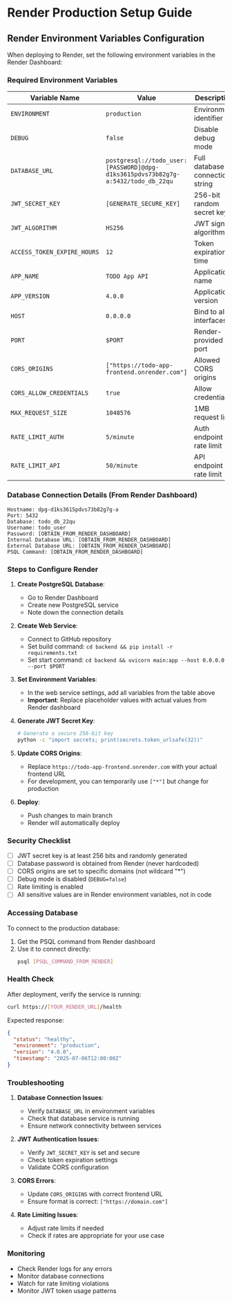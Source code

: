 # Render Production Setup Guide

## Render Environment Variables Configuration

When deploying to Render, set the following environment variables in the Render Dashboard:

### Required Environment Variables

| Variable Name | Value | Description |
|---------------|-------|-------------|
| `ENVIRONMENT` | `production` | Environment identifier |
| `DEBUG` | `false` | Disable debug mode |
| `DATABASE_URL` | `postgresql://todo_user:[PASSWORD]@dpg-d1ks3615pdvs73b82g7g-a:5432/todo_db_22qu` | Full database connection string |
| `JWT_SECRET_KEY` | `[GENERATE_SECURE_KEY]` | 256-bit random secret key |
| `JWT_ALGORITHM` | `HS256` | JWT signing algorithm |
| `ACCESS_TOKEN_EXPIRE_HOURS` | `12` | Token expiration time |
| `APP_NAME` | `TODO App API` | Application name |
| `APP_VERSION` | `4.0.0` | Application version |
| `HOST` | `0.0.0.0` | Bind to all interfaces |
| `PORT` | `$PORT` | Render-provided port |
| `CORS_ORIGINS` | `["https://todo-app-frontend.onrender.com"]` | Allowed CORS origins |
| `CORS_ALLOW_CREDENTIALS` | `true` | Allow credentials |
| `MAX_REQUEST_SIZE` | `1048576` | 1MB request limit |
| `RATE_LIMIT_AUTH` | `5/minute` | Auth endpoint rate limit |
| `RATE_LIMIT_API` | `50/minute` | API endpoint rate limit |

### Database Connection Details (From Render Dashboard)

```
Hostname: dpg-d1ks3615pdvs73b82g7g-a
Port: 5432
Database: todo_db_22qu
Username: todo_user
Password: [OBTAIN_FROM_RENDER_DASHBOARD]
Internal Database URL: [OBTAIN_FROM_RENDER_DASHBOARD]
External Database URL: [OBTAIN_FROM_RENDER_DASHBOARD]
PSQL Command: [OBTAIN_FROM_RENDER_DASHBOARD]
```

### Steps to Configure Render

1. **Create PostgreSQL Database**:
   - Go to Render Dashboard
   - Create new PostgreSQL service
   - Note down the connection details

2. **Create Web Service**:
   - Connect to GitHub repository
   - Set build command: `cd backend && pip install -r requirements.txt`
   - Set start command: `cd backend && uvicorn main:app --host 0.0.0.0 --port $PORT`

3. **Set Environment Variables**:
   - In the web service settings, add all variables from the table above
   - **Important**: Replace placeholder values with actual values from Render dashboard

4. **Generate JWT Secret Key**:
   ```bash
   # Generate a secure 256-bit key
   python -c "import secrets; print(secrets.token_urlsafe(32))"
   ```

5. **Update CORS Origins**:
   - Replace `https://todo-app-frontend.onrender.com` with your actual frontend URL
   - For development, you can temporarily use `["*"]` but change for production

6. **Deploy**:
   - Push changes to main branch
   - Render will automatically deploy

### Security Checklist

- [ ] JWT secret key is at least 256 bits and randomly generated
- [ ] Database password is obtained from Render (never hardcoded)
- [ ] CORS origins are set to specific domains (not wildcard "*")
- [ ] Debug mode is disabled (`DEBUG=false`)
- [ ] Rate limiting is enabled
- [ ] All sensitive values are in Render environment variables, not in code

### Accessing Database

To connect to the production database:

1. Get the PSQL command from Render dashboard
2. Use it to connect directly:
   ```bash
   psql [PSQL_COMMAND_FROM_RENDER]
   ```

### Health Check

After deployment, verify the service is running:

```bash
curl https://[YOUR_RENDER_URL]/health
```

Expected response:
```json
{
  "status": "healthy",
  "environment": "production",
  "version": "4.0.0",
  "timestamp": "2025-07-06T12:00:00Z"
}
```

### Troubleshooting

1. **Database Connection Issues**:
   - Verify `DATABASE_URL` in environment variables
   - Check that database service is running
   - Ensure network connectivity between services

2. **JWT Authentication Issues**:
   - Verify `JWT_SECRET_KEY` is set and secure
   - Check token expiration settings
   - Validate CORS configuration

3. **CORS Errors**:
   - Update `CORS_ORIGINS` with correct frontend URL
   - Ensure format is correct: `["https://domain.com"]`

4. **Rate Limiting Issues**:
   - Adjust rate limits if needed
   - Check if rates are appropriate for your use case

### Monitoring

- Check Render logs for any errors
- Monitor database connections
- Watch for rate limiting violations
- Monitor JWT token usage patterns